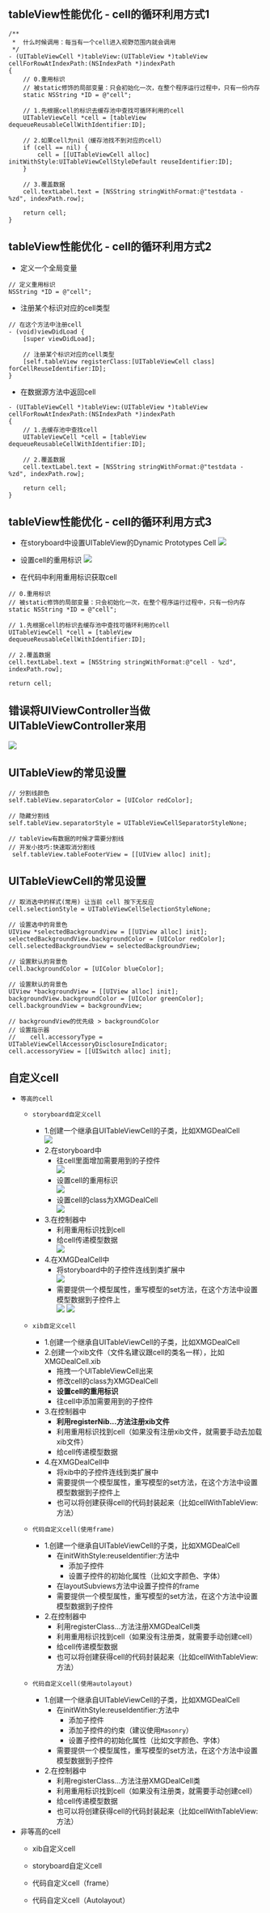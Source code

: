 ## tableView性能优化 - cell的循环利用方式1

```objc
/**
 *  什么时候调用：每当有一个cell进入视野范围内就会调用
 */
- (UITableViewCell *)tableView:(UITableView *)tableView cellForRowAtIndexPath:(NSIndexPath *)indexPath
{
    // 0.重用标识
    // 被static修饰的局部变量：只会初始化一次，在整个程序运行过程中，只有一份内存
    static NSString *ID = @"cell";

    // 1.先根据cell的标识去缓存池中查找可循环利用的cell
    UITableViewCell *cell = [tableView dequeueReusableCellWithIdentifier:ID];

    // 2.如果cell为nil（缓存池找不到对应的cell）
    if (cell == nil) {
        cell = [[UITableViewCell alloc] initWithStyle:UITableViewCellStyleDefault reuseIdentifier:ID];
    }

    // 3.覆盖数据
    cell.textLabel.text = [NSString stringWithFormat:@"testdata - %zd", indexPath.row];

    return cell;
}
```
## tableView性能优化 - cell的循环利用方式2
- 定义一个全局变量

```objc
// 定义重用标识
NSString *ID = @"cell";
```

- 注册某个标识对应的cell类型

```objc
// 在这个方法中注册cell
- (void)viewDidLoad {
    [super viewDidLoad];

    // 注册某个标识对应的cell类型
    [self.tableView registerClass:[UITableViewCell class] forCellReuseIdentifier:ID];
}
```

- 在数据源方法中返回cell

```objc
- (UITableViewCell *)tableView:(UITableView *)tableView cellForRowAtIndexPath:(NSIndexPath *)indexPath
{
    // 1.去缓存池中查找cell
    UITableViewCell *cell = [tableView dequeueReusableCellWithIdentifier:ID];

    // 2.覆盖数据
    cell.textLabel.text = [NSString stringWithFormat:@"testdata - %zd", indexPath.row];

    return cell;
}
```

## tableView性能优化 - cell的循环利用方式3
- 在storyboard中设置UITableView的Dynamic Prototypes Cell
![](images/Snip20150602_152.png)

- 设置cell的重用标识
![](images/Snip20150602_153.png)

- 在代码中利用重用标识获取cell

```objc
// 0.重用标识
// 被static修饰的局部变量：只会初始化一次，在整个程序运行过程中，只有一份内存
static NSString *ID = @"cell";

// 1.先根据cell的标识去缓存池中查找可循环利用的cell
UITableViewCell *cell = [tableView dequeueReusableCellWithIdentifier:ID];

// 2.覆盖数据
cell.textLabel.text = [NSString stringWithFormat:@"cell - %zd", indexPath.row];

return cell;
```
## 错误将UIViewController当做UITableViewController来用
![](images/Snip20150602_110.png)

## UITableView的常见设置
```objc
// 分割线颜色
self.tableView.separatorColor = [UIColor redColor];

// 隐藏分割线
self.tableView.separatorStyle = UITableViewCellSeparatorStyleNone;

// tableView有数据的时候才需要分割线
// 开发小技巧:快速取消分割线
 self.tableView.tableFooterView = [[UIView alloc] init];
```

## UITableViewCell的常见设置
```objc
// 取消选中的样式(常用) 让当前 cell 按下无反应
cell.selectionStyle = UITableViewCellSelectionStyleNone;

// 设置选中的背景色
UIView *selectedBackgroundView = [[UIView alloc] init];
selectedBackgroundView.backgroundColor = [UIColor redColor];
cell.selectedBackgroundView = selectedBackgroundView;

// 设置默认的背景色
cell.backgroundColor = [UIColor blueColor];

// 设置默认的背景色
UIView *backgroundView = [[UIView alloc] init];
backgroundView.backgroundColor = [UIColor greenColor];
cell.backgroundView = backgroundView;

// backgroundView的优先级 > backgroundColor
// 设置指示器
//    cell.accessoryType = UITableViewCellAccessoryDisclosureIndicator;
cell.accessoryView = [[UISwitch alloc] init];
```

## 自定义cell
- `等高的cell`
    - `storyboard自定义cell`
        - 1.创建一个继承自UITableViewCell的子类，比如XMGDealCell<br>
        ![](images/Snip20150602_305.png)
        - 2.在storyboard中
            - 往cell里面增加需要用到的子控件<br>
            ![](images/Snip20150602_302.png)
            - 设置cell的重用标识<br>
            ![](images/Snip20150602_303.png)
            - 设置cell的class为XMGDealCell<br>
            ![](images/Snip20150602_304.png)
        - 3.在控制器中
            - 利用重用标识找到cell
            - 给cell传递模型数据<br>
            ![](images/Snip20150602_301.png)
        - 4.在XMGDealCell中
            - 将storyboard中的子控件连线到类扩展中<br>
            ![](images/Snip20150602_299.png)
            - 需要提供一个模型属性，重写模型的set方法，在这个方法中设置模型数据到子控件上<br>
            ![](images/Snip20150602_298.png)
            ![](images/Snip20150602_300.png)

    - `xib自定义cell`
        - 1.创建一个继承自UITableViewCell的子类，比如XMGDealCell<br>
        - 2.创建一个xib文件（文件名建议跟cell的类名一样），比如XMGDealCell.xib
            - 拖拽一个UITableViewCell出来
            - 修改cell的class为XMGDealCell
            - **设置cell的重用标识**
            - 往cell中添加需要用到的子控件
        - 3.在控制器中
            - **利用registerNib...方法注册xib文件**
            - 利用重用标识找到cell（如果没有注册xib文件，就需要手动去加载xib文件）
            - 给cell传递模型数据<br>
        - 4.在XMGDealCell中
            - 将xib中的子控件连线到类扩展中
            - 需要提供一个模型属性，重写模型的set方法，在这个方法中设置模型数据到子控件上
            - 也可以将创建获得cell的代码封装起来（比如cellWithTableView:方法）

    - `代码自定义cell(使用frame)`
        - 1.创建一个继承自UITableViewCell的子类，比如XMGDealCell
            - 在initWithStyle:reuseIdentifier:方法中
                - 添加子控件
                - 设置子控件的初始化属性（比如文字颜色、字体）
            - 在layoutSubviews方法中设置子控件的frame
            - 需要提供一个模型属性，重写模型的set方法，在这个方法中设置模型数据到子控件
        - 2.在控制器中
            - 利用registerClass...方法注册XMGDealCell类
            - 利用重用标识找到cell（如果没有注册类，就需要手动创建cell）
            - 给cell传递模型数据
            - 也可以将创建获得cell的代码封装起来（比如cellWithTableView:方法）

    - `代码自定义cell(使用autolayout)`
        - 1.创建一个继承自UITableViewCell的子类，比如XMGDealCell
            - 在initWithStyle:reuseIdentifier:方法中
                - 添加子控件
                - 添加子控件的约束（建议使用`Masonry`）
                - 设置子控件的初始化属性（比如文字颜色、字体）
            - 需要提供一个模型属性，重写模型的set方法，在这个方法中设置模型数据到子控件
        - 2.在控制器中
            - 利用registerClass...方法注册XMGDealCell类
            - 利用重用标识找到cell（如果没有注册类，就需要手动创建cell）
            - 给cell传递模型数据
            - 也可以将创建获得cell的代码封装起来（比如cellWithTableView:方法）
- 非等高的cell
    - xib自定义cell

    - storyboard自定义cell
    - 代码自定义cell（frame）
    - 代码自定义cell（Autolayout）
